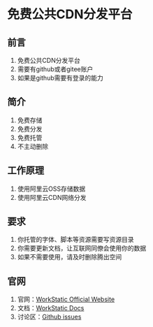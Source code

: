 # 免费公共CDN分发平台
## 前言
1. 免费公共CDN分发平台
2. 需要有github或者gitee账户
3. 如果是github需要有登录的能力
## 简介
1. 免费存储
2. 免费分发  
3. 免费托管
4. 不主动删除
## 工作原理
1. 使用阿里云OSS存储数据
2. 使用阿里云CDN网络分发
## 要求
1. 你托管的字体、脚本等资源需要写资源目录
2. 你需要更新文档，让互联网同僚会使用你的数据
3. 如果不需要使用，请及时删除腾出空间
## 官网
1. 官网：[WorkStatic Official Website](https://www.workstatic.cn)
2. 文档：[WorkStatic Docs](https://www.workstatic.cn/guide/)
3. 讨论区：[Github issues](https://github.com/Glendia/WorkStatic/issues)